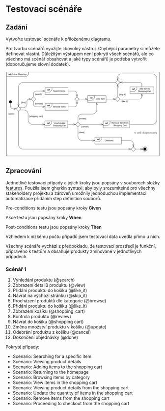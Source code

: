 # Testovací scénáře

## Zadání
Vytvořte testovací scénáře k přiloženému diagramu.

Pro tvorbu scénářů využijte libovolný nástroj. Chybějící parametry si můžete definovat vlastní. Důležitým výstupem není pokrytí všech scénářů, ale co všechno má scénář obsahovat a jaké typy scénářů je potřeba vytvořit (doporučujeme slovní dodatek).

![enter image description here](diagram.png)

## Zpracování
Jednotlivé testovací případy a jejich kroky jsou popsány v souborech složky [features](features). Použila jsem gherkin syntaxi, aby byly srozumitelné pro všechny stakeholdery projektu a zároveň umožnily jednoduchou implementaci automatizace přidáním step definition souborů.

Pre-conditions testu jsou popsány kroky **Given**

Akce testu jsou popsány kroky **When**

Post-conditions testu jsou popsány kroky **Then**

Vzhledem k nízkému počtu případů jsem testovací data uvedla přímo u nich.

Všechny scénáře vycházi z předpokladu, že testovací prostředí je funkční, připraveno k testům a obsahuje produkty zmiňované v jednotlivých případech.

### Scénář 1

 1. Vyhledání produktu (@search)
 2. Zobrazení detailů produktu (@view)
 3. Přidání produktu do košíku (@like_it)
 4. Návrat na výchozí stránku (@skip_it)
 5. Procházení produktů dle kategorie (@browse)
 6. Přidání produktu do košíku (@like_it)
 7. Zobrazení košíku (@shopping_cart)
 8. Kontrola produktu (@review)
 9. Návrat do košíku (@shopping cart)
 10. Změna množství produktu v košíku (@update)
 11. Odebrání produktu z košíku (@cancel)
 12. Dokončení objednávky (@done)

Pokryté případy:
 - Scenario: Searching for a specific item
 - Scenario: Viewing product details
 - Scenario: Adding items to the shopping cart
 - Scenario: Returning to the homepage
 - Scenario: Browsing items by category
 - Scenario: View items in the shopping cart
 - Scenario: Viewing product details from the shopping cart
 - Scenario: Update the quantity of items in the shopping cart
 - Scenario: Remove items from the shopping cart
 - Scenario: Proceeding to checkout from the shopping cart
